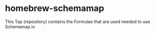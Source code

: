 # homebrew-schemamap
This Tap (repository) contains the Formulae that are used needed to use Schemamap.io
